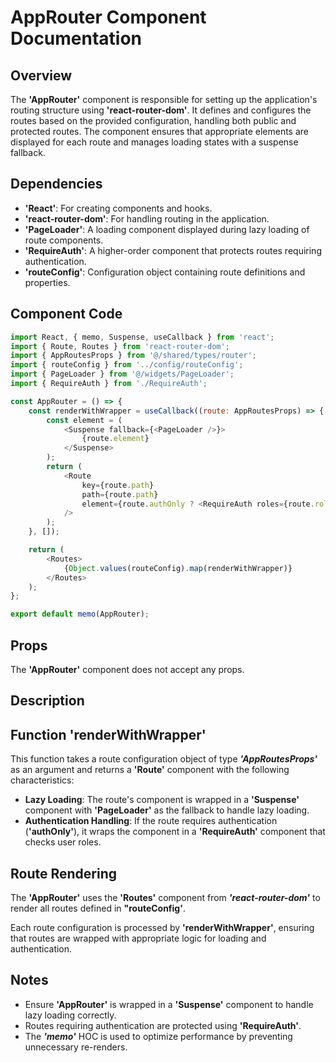 # AppRouter Component Documentation

## Overview
The **'AppRouter'** component is responsible for setting up the application's routing structure using **'react-router-dom'**. It defines and configures the routes based on the provided configuration, handling both public and protected routes. The component ensures that appropriate elements are displayed for each route and manages loading states with a suspense fallback.

## Dependencies
- **'React'**: For creating components and hooks.
- **'react-router-dom'**: For handling routing in the application.
- **'PageLoader'**: A loading component displayed during lazy loading of route components.
- **'RequireAuth'**: A higher-order component that protects routes requiring authentication.
- **'routeConfig'**: Configuration object containing route definitions and properties.

## Component Code
```javascript
import React, { memo, Suspense, useCallback } from 'react';
import { Route, Routes } from 'react-router-dom';
import { AppRoutesProps } from '@/shared/types/router';
import { routeConfig } from '../config/routeConfig';
import { PageLoader } from '@/widgets/PageLoader';
import { RequireAuth } from './RequireAuth';

const AppRouter = () => {
    const renderWithWrapper = useCallback((route: AppRoutesProps) => {
        const element = (
            <Suspense fallback={<PageLoader />}>
                {route.element}
            </Suspense>
        );
        return (
            <Route
                key={route.path}
                path={route.path}
                element={route.authOnly ? <RequireAuth roles={route.roles}>{element}</RequireAuth> : element}
            />
        );
    }, []);

    return (
        <Routes>
            {Object.values(routeConfig).map(renderWithWrapper)}
        </Routes>
    );
};

export default memo(AppRouter);
```

## Props
The **'AppRouter'** component does not accept any props.

## Description 

## **Function 'renderWithWrapper'** 

This function takes a route configuration object of type **_'AppRoutesProps'_** as an argument and returns a **'Route'** component with the following characteristics:

- **Lazy Loading**: The route's component is wrapped in a **'Suspense'** component with **'PageLoader'** as the fallback to handle lazy loading.
- **Authentication Handling**: If the route requires authentication (**'authOnly'**), it wraps the component in a **'RequireAuth'** component that checks user roles.

## Route Rendering
The **'AppRouter'** uses the **'Routes'** component from **_'react-router-dom'_** to render all routes defined in **"routeConfig'**. 

Each route configuration is processed by **'renderWithWrapper'**, ensuring that routes are wrapped with appropriate logic for loading and authentication.


## Notes
- Ensure **'AppRouter'** is wrapped in a **'Suspense'** component to handle lazy loading correctly.
- Routes requiring authentication are protected using **'RequireAuth'**.
- The **_'memo'_** HOC is used to optimize performance by preventing unnecessary re-renders.
